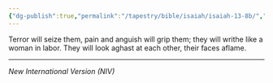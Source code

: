 ```yaml
---
{"dg-publish":true,"permalink":"/tapestry/bible/isaiah/isaiah-13-8b/","title":"Isaiah 13:8b","tags":["bible-verse","bible-verse"],"dgHomeLink":true,"dgShowLocalGraph":true,"dgEnableSearch":true}
---
```



Terror will seize them, pain and anguish will grip them; they will writhe like a woman in labor. They will look aghast at each other, their faces aflame.



---
*New International Version (NIV)*